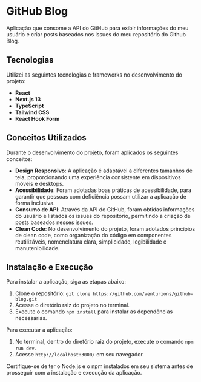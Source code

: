 # GitHub Blog

Aplicação que consome a API do GitHub para exibir informações do meu usuário e criar posts baseados nos issues do meu repositório do Github Blog.

## Tecnologias

Utilizei as seguintes tecnologias e frameworks no desenvolvimento do projeto:

- **React**
- **Next.js 13**
- **TypeScript**
- **Tailwind CSS**
- **React Hook Form**

## Conceitos Utilizados

Durante o desenvolvimento do projeto, foram aplicados os seguintes conceitos:

- **Design Responsivo**: A aplicação é adaptável a diferentes tamanhos de tela, proporcionando uma experiência consistente em dispositivos móveis e desktops.
- **Acessibilidade**: Foram adotadas boas práticas de acessibilidade, para garantir que pessoas com deficiência possam utilizar a aplicação de forma inclusiva.
- **Consumo de API**: Através da API do GitHub, foram obtidas informações do usuário e listados os issues do repositório, permitindo a criação de posts baseados nesses issues.
- **Clean Code**: No desenvolvimento do projeto, foram adotados princípios de clean code, como organização do código em componentes reutilizáveis, nomenclatura clara, simplicidade, legibilidade e manutenibilidade.

## Instalação e Execução

Para instalar a aplicação, siga as etapas abaixo:

1. Clone o repositório: `git clone https://github.com/venturions/github-blog.git`
2. Acesse o diretório raiz do projeto no terminal.
3. Execute o comando `npm install` para instalar as dependências necessárias.

Para executar a aplicação:

1. No terminal, dentro do diretório raiz do projeto, execute o comando `npm run dev`.
2. Acesse `http://localhost:3000/` em seu navegador.

Certifique-se de ter o Node.js e o npm instalados em seu sistema antes de prosseguir com a instalação e execução da aplicação.
